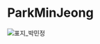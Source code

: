 # ParkMinJeong
![표지_박민정](https://user-images.githubusercontent.com/60260284/113490323-3108cc00-9504-11eb-8abe-f8a1f3be535f.png)

